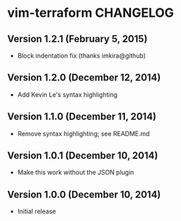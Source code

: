 # vim-terraform CHANGELOG

## Version 1.2.1 (February 5, 2015)

* Block indentation fix (thanks imkira@github)

## Version 1.2.0 (December 12, 2014)

* Add Kevin Le's syntax highlighting

## Version 1.1.0 (December 11, 2014)

* Remove syntax highlighting; see README.md

## Version 1.0.1 (December 10, 2014)

* Make this work without the JSON plugin

## Version 1.0.0 (December 10, 2014)

* Initial release
